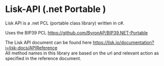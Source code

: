# Lisk-API (.net Portable )
Lisk API is a .net PCL (portable class library) written in c#.

Uses the BIP39 PCL https://github.com/ByronAP/BIP39.NET-Portable

The Lisk API document can be found here https://lisk.io/documentation?i=lisk-docs/APIReference </br>All method names in this library are based on the url and relevant action as specified in the reference document.

